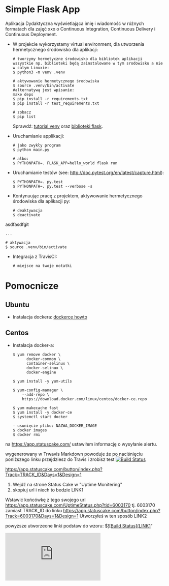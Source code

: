 # Simple Flask App

Aplikacja Dydaktyczna wyświetlająca imię i wiadomość w różnych formatach dla zajęć xxx
o Continuous Integration, Continuous Delivery i Continuous Deployment.

- W projekcie wykorzystamy virtual environment, dla utworzenia hermetycznego środowisko dla aplikacji:

  ```
  # tworzymy hermetyczne środowisko dla bibliotek aplikacji
  wszystkie np. biblioteki będą zainstalowane w tym srodowisku a nie w calym Linuxie:
  $ python3 -m venv .venv

  # aktywowanie hermetycznego środowiska
  $ source .venv/bin/activate
  #alternatywą jest wpisanie:
  make deps
  $ pip install -r requirements.txt
  $ pip install -r test_requirements.txt

  # zobacz
  $ pip list
  ```

  Sprawdź: [tutorial venv](https://docs.python.org/3/tutorial/venv.html) oraz [biblioteki flask](http://flask.pocoo.org).

- Uruchamianie applikacji:

  ```
  # jako zwykły program
  $ python main.py

  # albo:
  $ PYTHONPATH=. FLASK_APP=hello_world flask run
  ```

- Uruchamianie testów (see: http://doc.pytest.org/en/latest/capture.html):

  ```
  $ PYTHONPATH=. py.test
  $ PYTHONPATH=. py.test --verbose -s
  ```

- Kontynuując pracę z projektem, aktywowanie hermetycznego środowiska dla aplikacji py:

  ```
  # deaktywacja
  $ deactivate
  ```
asdfasdfgit
  ```
  ...

  # aktywacja
  $ source .venv/bin/activate
  ```

- Integracja z TravisCI:

  ```
  # miejsce na twoje notatki
  ```

# Pomocnicze

## Ubuntu

- Instalacja dockera: [dockerce howto](https://docs.docker.com/install/linux/docker-ce/ubuntu/)

## Centos

- Instalacja docker-a:

  ```
  $ yum remove docker \
        docker-common \
        container-selinux \
        docker-selinux \
        docker-engine

  $ yum install -y yum-utils

  $ yum-config-manager \
      --add-repo \
      https://download.docker.com/linux/centos/docker-ce.repo

  $ yum makecache fast
  $ yum install -y docker-ce
  $ systemctl start docker

  - usunięcie pliku: NAZWA_DOCKER_IMAGE
  $ docker images
  $ docker rmi
  ```
na https://app.statuscake.com/
ustawiłem informację o wysyłanie alertu.


 wygenerowany w Trwavis Markdown powoduje że po naciśnięciu poniższego linku przejdziesz do Travis i zrobisz test
[![Build Status](https://travis-ci.com/legionowopawel/se_hello_printer_app.svg?branch=master)](https://travis-ci.com/legionowopawel/se_hello_printer_app)



https://app.statuscake.com/button/index.php?Track=TRACK_ID&Days=1&Design=1


1. Wejdź na strone Status Cake w "Uptime Monitering"
2. skopiuj url i niech to bedzie LINK1 

Wstawić końcówkę z tego swojego url https://app.statuscake.com/UptimeStatus.php?tid=6003170
tj. 6003170
zamiast TRACK_ID  do linku 
https://app.statuscake.com/button/index.php?Track=6003170&Days=1&Design=1
Utworzyłeś w ten sposób LINK2

powyższe utworzeone linki podstaw do wzoru:
$[![Build Status](LINK1](LINK2)"

[![Build Status](https://app.statuscake.com/button/index.php?Track=6003170&Days=1&Design=1)](https://app.statuscake.com/UptimeStatus.php?tid=6003170)

